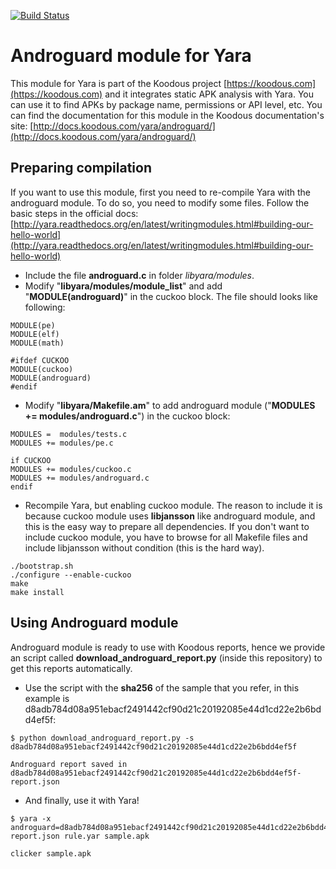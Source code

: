 [![Build Status](https://travis-ci.org/Koodous/androguard-yara.svg)](https://travis-ci.org/Koodous/androguard-yara)

# Androguard module for Yara
This module for Yara is part of the Koodous project [https://koodous.com](https://koodous.com) and it integrates static APK analysis with Yara. You can use it to find APKs by package name, permissions or API level, etc. You can find the documentation for this module in the Koodous documentation's site: [http://docs.koodous.com/yara/androguard/](http://docs.koodous.com/yara/androguard/)

## Preparing compilation
If you want to use this module, first you need to re-compile Yara with the androguard module. To do so, you need to modify some files. Follow the basic steps in the official docs:
[http://yara.readthedocs.org/en/latest/writingmodules.html#building-our-hello-world](http://yara.readthedocs.org/en/latest/writingmodules.html#building-our-hello-world)

- Include the file **androguard.c** in folder *libyara/modules*.
- Modify "**libyara/modules/module_list**" and add "**MODULE(androguard)**" in the cuckoo block. The file should looks like following:
```
MODULE(pe)
MODULE(elf)
MODULE(math)

#ifdef CUCKOO
MODULE(cuckoo)
MODULE(androguard)
#endif
```

- Modify "**libyara/Makefile.am**" to add androguard module ("**MODULES += modules/androguard.c**") in the cuckoo block:
```
MODULES =  modules/tests.c
MODULES += modules/pe.c

if CUCKOO
MODULES += modules/cuckoo.c
MODULES += modules/androguard.c
endif
```

- Recompile Yara, but enabling cuckoo module. The reason to include it is because cuckoo module uses **libjansson** like androguard module, and this is the easy way to prepare all dependencies. If you don't want to include cuckoo module, you have to browse for all Makefile files and include libjansson without condition (this is the hard way).
```
./bootstrap.sh
./configure --enable-cuckoo
make
make install
```

## Using Androguard module
Androguard module is ready to use with Koodous reports, hence we provide an script called **download_androguard_report.py** (inside this repository) to get this reports automatically.

- Use the script with the **sha256** of the sample that you refer, in this example is d8adb784d08a951ebacf2491442cf90d21c20192085e44d1cd22e2b6bdd4ef5f:
```Shell
$ python download_androguard_report.py -s d8adb784d08a951ebacf2491442cf90d21c20192085e44d1cd22e2b6bdd4ef5f

Androguard report saved in d8adb784d08a951ebacf2491442cf90d21c20192085e44d1cd22e2b6bdd4ef5f-report.json
```
- And finally, use it with Yara!
```Shell
$ yara -x androguard=d8adb784d08a951ebacf2491442cf90d21c20192085e44d1cd22e2b6bdd4ef5f-report.json rule.yar sample.apk

clicker sample.apk
```
